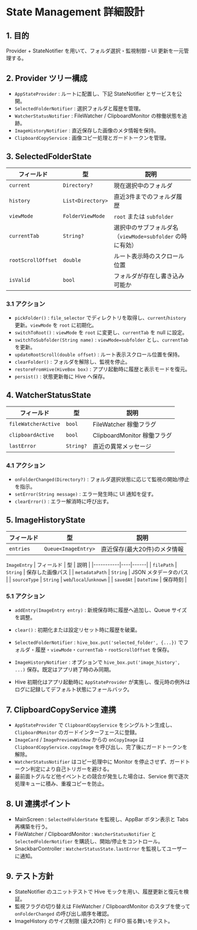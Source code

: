 # State Management 詳細設計

## 1. 目的
Provider + StateNotifier を用いて、フォルダ選択・監視制御・UI 更新を一元管理する。

## 2. Provider ツリー構成
- `AppStateProvider` : ルートに配置し、下記 StateNotifier とサービスを公開。
- `SelectedFolderNotifier` : 選択フォルダと履歴を管理。
- `WatcherStatusNotifier` : FileWatcher / ClipboardMonitor の稼働状態を追跡。
- `ImageHistoryNotifier` : 直近保存した画像のメタ情報を保持。
- `ClipboardCopyService` : 画像コピー処理とガードトークンを管理。

## 3. SelectedFolderState
| フィールド | 型 | 説明 |
|-----------|----|------|
| `current` | `Directory?` | 現在選択中のフォルダ |
| `history` | `List<Directory>` | 直近3件までのフォルダ履歴 |
| `viewMode` | `FolderViewMode` | `root` または `subfolder` |
| `currentTab` | `String?` | 選択中のサブフォルダ名（`viewMode=subfolder` の時に有効） |
| `rootScrollOffset` | `double` | ルート表示時のスクロール位置 |
| `isValid` | `bool` | フォルダが存在し書き込み可能か |

### 3.1 アクション
- `pickFolder()` : `file_selector` でディレクトリを取得し、`current`/`history` 更新。`viewMode` を `root` に初期化。
- `switchToRoot()` : `viewMode` を `root` に変更し、`currentTab` を null に設定。
- `switchToSubfolder(String name)` : `viewMode=subfolder` とし、`currentTab` を更新。
- `updateRootScroll(double offset)` : ルート表示スクロール位置を保持。
- `clearFolder()` : フォルダを解除し、監視を停止。
- `restoreFromHive(HiveBox box)` : アプリ起動時に履歴と表示モードを復元。
- `persist()` : 状態更新毎に Hive へ保存。

## 4. WatcherStatusState
| フィールド | 型 | 説明 |
|-----------|----|------|
| `fileWatcherActive` | `bool` | FileWatcher 稼働フラグ |
| `clipboardActive` | `bool` | ClipboardMonitor 稼働フラグ |
| `lastError` | `String?` | 直近の異常メッセージ |

### 4.1 アクション
- `onFolderChanged(Directory?)` : フォルダ選択状態に応じて監視の開始/停止を指示。
- `setError(String message)` : エラー発生時に UI 通知を促す。
- `clearError()` : エラー解消時に呼び出す。

## 5. ImageHistoryState
| フィールド | 型 | 説明 |
|-----------|----|------|
| `entries` | `Queue<ImageEntry>` | 直近保存(最大20件)のメタ情報 |

`ImageEntry`
| フィールド | 型 | 説明 |
|-----------|----|------|
| `filePath` | `String` | 保存した画像パス |
| `metadataPath` | `String` | JSON メタデータのパス |
| `sourceType` | `String` | `web`/`local`/`unknown` |
| `savedAt` | `DateTime` | 保存時刻 |

### 5.1 アクション
- `addEntry(ImageEntry entry)` : 新規保存時に履歴へ追加し、Queue サイズを調整。
- `clear()` : 初期化または設定リセット時に履歴を破棄。

- `SelectedFolderNotifier` : `hive_box.put('selected_folder', {...})` でフォルダ・履歴・`viewMode`・`currentTab`・`rootScrollOffset` を保存。
- `ImageHistoryNotifier` : オプションで `hive_box.put('image_history', ...)` 保存。既定はアプリ終了時のみ同期。
- Hive 初期化はアプリ起動時に `AppStateProvider` が実施し、復元時の例外はログに記録してデフォルト状態にフォールバック。

## 7. ClipboardCopyService 連携
- `AppStateProvider` で `ClipboardCopyService` をシングルトン生成し、`ClipboardMonitor` のガードインターフェースに登録。
- `ImageCard` / `ImagePreviewWindow` からの `onCopyImage` は `ClipboardCopyService.copyImage` を呼び出し、完了後にガードトークンを解除。
- `WatcherStatusNotifier` はコピー処理中に Monitor を停止させず、ガードトークン判定により自己トリガーを避ける。
- 最前面トグルなど他イベントとの競合が発生した場合は、Service 側で逐次処理キューに積み、重複コピーを防止。

## 8. UI 連携ポイント
- MainScreen : `SelectedFolderState` を監視し、AppBar ボタン表示と Tabs 再構築を行う。
- FileWatcher / ClipboardMonitor : `WatcherStatusNotifier` と `SelectedFolderNotifier` を購読し、開始/停止をコントロール。
- SnackbarController : `WatcherStatusState.lastError` を監視してユーザーに通知。

## 9. テスト方針
- StateNotifier のユニットテストで Hive モックを用い、履歴更新と復元を検証。
- 監視フラグの切り替えは FileWatcher / ClipboardMonitor のスタブを使って `onFolderChanged` の呼び出し順序を確認。
- ImageHistory のサイズ制限 (最大20件) と FIFO 振る舞いをテスト。
